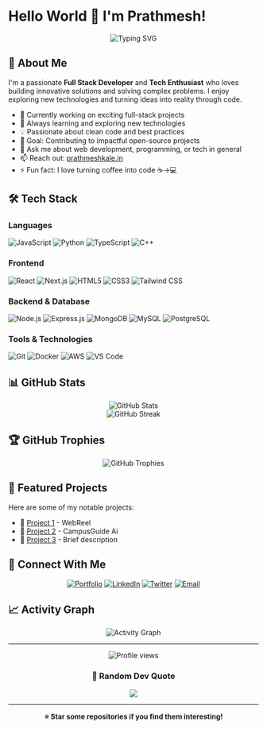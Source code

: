 # Hello World 👋 I'm Prathmesh!

<div align="center">
  <img src="https://readme-typing-svg.herokuapp.com?font=Fira+Code&pause=1000&color=2196F3&center=true&vCenter=true&width=435&lines=Full+Stack+Developer;Problem+Solver;Tech+Enthusiast;Always+Learning+New+Things" alt="Typing SVG" />
</div>

## 🚀 About Me

I'm a passionate **Full Stack Developer** and **Tech Enthusiast** who loves building innovative solutions and solving complex problems. I enjoy exploring new technologies and turning ideas into reality through code.

- 🔭 Currently working on exciting full-stack projects
- 🌱 Always learning and exploring new technologies  
- 💡 Passionate about clean code and best practices
- 🎯 Goal: Contributing to impactful open-source projects
- 💬 Ask me about web development, programming, or tech in general
- 📫 Reach out: [prathmeshkale.in](https://prathmeshkale.in)
- ⚡ Fun fact: I love turning coffee into code ☕→💻

## 🛠️ Tech Stack

### Languages
![JavaScript](https://img.shields.io/badge/-JavaScript-F7DF1E?style=flat-square&logo=javascript&logoColor=black)
![Python](https://img.shields.io/badge/-Python-3776AB?style=flat-square&logo=python&logoColor=white)
![TypeScript](https://img.shields.io/badge/-TypeScript-007ACC?style=flat-square&logo=typescript&logoColor=white)
![C++](https://img.shields.io/badge/-C++-00599C?style=flat-square&logo=c%2B%2B&logoColor=white)

### Frontend
![React](https://img.shields.io/badge/-React-61DAFB?style=flat-square&logo=react&logoColor=black)
![Next.js](https://img.shields.io/badge/-Next.js-000000?style=flat-square&logo=next.js&logoColor=white)
![HTML5](https://img.shields.io/badge/-HTML5-E34F26?style=flat-square&logo=html5&logoColor=white)
![CSS3](https://img.shields.io/badge/-CSS3-1572B6?style=flat-square&logo=css3&logoColor=white)
![Tailwind CSS](https://img.shields.io/badge/-Tailwind%20CSS-38B2AC?style=flat-square&logo=tailwind-css&logoColor=white)

### Backend & Database
![Node.js](https://img.shields.io/badge/-Node.js-339933?style=flat-square&logo=node.js&logoColor=white)
![Express.js](https://img.shields.io/badge/-Express.js-000000?style=flat-square&logo=express&logoColor=white)
![MongoDB](https://img.shields.io/badge/-MongoDB-47A248?style=flat-square&logo=mongodb&logoColor=white)
![MySQL](https://img.shields.io/badge/-MySQL-4479A1?style=flat-square&logo=mysql&logoColor=white)
![PostgreSQL](https://img.shields.io/badge/-PostgreSQL-336791?style=flat-square&logo=postgresql&logoColor=white)

### Tools & Technologies
![Git](https://img.shields.io/badge/-Git-F05032?style=flat-square&logo=git&logoColor=white)
![Docker](https://img.shields.io/badge/-Docker-2496ED?style=flat-square&logo=docker&logoColor=white)
![AWS](https://img.shields.io/badge/-AWS-232F3E?style=flat-square&logo=amazon-aws&logoColor=white)
![VS Code](https://img.shields.io/badge/-VS%20Code-007ACC?style=flat-square&logo=visual-studio-code&logoColor=white)

## 📊 GitHub Stats

<div align="center">
  <img src="https://github-readme-stats.vercel.app/api?username=epiitom&show_icons=true&theme=tokyonight&hide_border=true&count_private=true" alt="GitHub Stats" />
</div>

<div align="center">
  <img src="https://github-readme-streak-stats.herokuapp.com/?user=epiitom&theme=tokyonight&hide_border=true" alt="GitHub Streak" />
</div>



## 🏆 GitHub Trophies
<div align="center">
  <img src="https://github-profile-trophy.vercel.app/?username=epiitom&theme=tokyonight&no-frame=true&no-bg=true&margin-w=4" alt="GitHub Trophies" />
</div>

## 🌟 Featured Projects

<!-- You can customize this section with your actual projects -->
Here are some of my notable projects:

- 🔗 [Project 1](https://web-reel-w7tg.vercel.app/) - WebReel
- 🔗 [Project 2](https://campusguide1.onrender.com/) - CampusGuide Ai 
- 🔗 [Project 3](https://github.com/epiitom/project3) - Brief description

## 🤝 Connect With Me

<div align="center">
  
[![Portfolio](https://img.shields.io/badge/-Portfolio-000000?style=for-the-badge&logo=vercel&logoColor=white)](https://prathmeshkale.in)
[![LinkedIn](https://img.shields.io/badge/-LinkedIn-0077B5?style=for-the-badge&logo=linkedin&logoColor=white)](https://linkedin.com/in/yourprofile)
[![Twitter](https://img.shields.io/badge/-Twitter-1DA1F2?style=for-the-badge&logo=twitter&logoColor=white)](https://twitter.com/yourhandle)
[![Email](https://img.shields.io/badge/-Email-D14836?style=for-the-badge&logo=gmail&logoColor=white)](mailto:your.email@example.com)

</div>

## 📈 Activity Graph

<div align="center">
  <img src="https://github-readme-activity-graph.vercel.app/graph?username=epiitom&theme=tokyo-night&hide_border=true" alt="Activity Graph" />
</div>

---

<div align="center">
  <img src="https://komarev.com/ghpvc/?username=epiitom&color=blueviolet&style=flat-square&label=Profile+Views" alt="Profile views" />
</div>

<div align="center">
  
### 💭 Random Dev Quote
![](https://quotes-github-readme.vercel.app/api?type=horizontal&theme=tokyonight)

</div>

---

<div align="center">
  
**⭐ Star some repositories if you find them interesting!**

</div>
